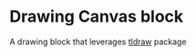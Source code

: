 # Drawing Canvas block

A drawing block that leverages [tldraw](https://github.com/tldraw/tldraw) package
